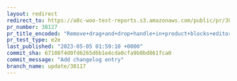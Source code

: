 ```yaml
---
layout: redirect
redirect_to: https://a8c-woo-test-reports.s3.amazonaws.com/public/pr/38127/e2e/index.html
pr_number: 38127
pr_title_encoded: "Remove+drag+and+drop+handle+in+product+blocks+editor"
pr_test_type: e2e
last_published: "2023-05-05 01:59:10 +0000"
commit_sha: 67108f4d0fd6265d6b1e4cda0cfa9b0bd861fca0
commit_message: "Add changelog entry"
branch_name: update/38117
---
```

